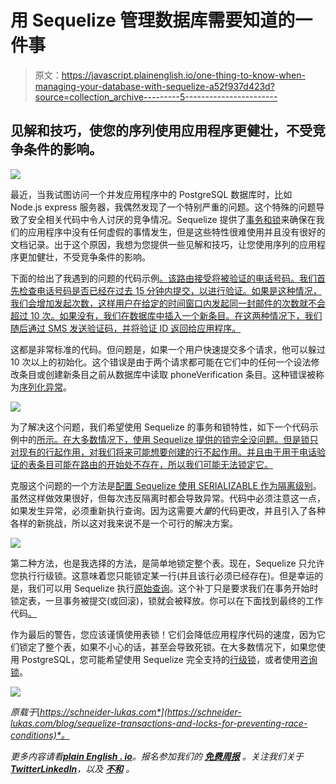 # 用 Sequelize 管理数据库需要知道的一件事

> 原文：<https://javascript.plainenglish.io/one-thing-to-know-when-managing-your-database-with-sequelize-a52f937d423d?source=collection_archive---------5----------------------->

## 见解和技巧，使您的序列使用应用程序更健壮，不受竞争条件的影响。

![](img/4eed007945685f03872a8e4f8d7015a8.png)

最近，当我试图访问一个并发应用程序中的 PostgreSQL 数据库时，比如 Node.js express 服务器，我偶然发现了一个特别严重的问题。这个特殊的问题导致了安全相关代码中令人讨厌的竞争情况。Sequelize 提供了[事务和锁](https://sequelize.org/docs/v6/other-topics/transactions/)来确保在我们的应用程序中没有任何虚假的事情发生，但是这些特性很难使用并且没有很好的文档记录。出于这个原因，我想为您提供一些见解和技巧，让您使用序列的应用程序更加健壮，不受竞争条件的影响。

下面的给出了我遇到的问题的代码示例[。该路由接受将被验证的电话号码。我们首先检查电话号码是否已经在过去 15 分钟内提交，以进行验证。如果是这种情况，我们会增加发起次数，这样用户在给定的时间窗口内发起同一封邮件的次数就不会超过 10 次。如果没有，我们在数据库中插入一个新条目。在这两种情况下，我们随后通过 SMS 发送验证码，并将验证 ID 返回给应用程序。](https://schneider-lukas.com/blog/sequelize-transactions-and-locks-for-preventing-race-conditions#server-example)

这都是非常标准的代码。但问题是，如果一个用户快速提交多个请求，他可以躲过 10 次以上的初始化。这个错误是由于两个请求都可能在它们中的任何一个设法修改条目或创建新条目之前从数据库中读取 phoneVerification 条目。这种错误被称为[序列化异常](https://www.postgresql.org/docs/current/transaction-iso.html)。

![](img/753f16b3b9a853f00b16727d62dabbdc.png)

为了解决这个问题，我们希望使用 Sequelize 的事务和锁特性，如下一个代码示例中的[所示。在大多数情况下，使用 Sequelize 提供的锁完全没问题。但是锁只对现有的行起作用，对我们将来可能想要创建的行不起作用。并且由于用于电话验证的表条目可能在路由的开始处不存在，所以我们可能无法锁定它。](https://schneider-lukas.com/blog/sequelize-transactions-and-locks-for-preventing-race-conditions#lock-example)

克服这个问题的一个方法是[配置 Sequelize 使用 SERIALIZABLE 作为隔离级别](https://sequelize.org/docs/v6/other-topics/transactions/#isolation-levels)。虽然这样做效果很好，但每次违反隔离时都会导致异常。代码中必须注意这一点，如果发生异常，必须重新执行查询。因为这需要*大量*的代码更改，并且引入了各种各样的新挑战，所以这对我来说不是一个可行的解决方案。

![](img/b59d29ae78257b07281c77f95b68a6b0.png)

第二种方法，也是我选择的方法，是简单地锁定整个表。现在，Sequelize 只允许您执行行级锁。这意味着您只能锁定某一行(并且该行必须已经存在)。但是幸运的是，我们可以用 Sequelize 执行[原始查询](https://sequelize.org/docs/v6/core-concepts/raw-queries/)。这个补丁只是要求我们在事务开始时锁定表，一旦事务被提交(或回滚)，锁就会被释放。你可以在下面找到最终的工作代码[。](https://schneider-lukas.com/blog/sequelize-transactions-and-locks-for-preventing-race-conditions#final-example)

作为最后的警告，您应该谨慎使用表锁！它们会降低应用程序代码的速度，因为它们锁定了整个表，如果不小心的话，甚至会导致死锁。在大多数情况下，如果您使用 PostgreSQL，您可能希望使用 Sequelize 完全支持的[行级锁](https://sequelize.org/docs/v6/other-topics/transactions/#locks)，或者使用[咨询锁](https://www.postgresql.org/docs/current/explicit-locking.html#ADVISORY-LOCKS)。

![](img/b74b883740193ee3b2f1caca0d273434.png)

*原载于*[*https://schneider-lukas.com*](https://schneider-lukas.com/blog/sequelize-transactions-and-locks-for-preventing-race-conditions)*。*

*更多内容请看*[***plain English . io***](https://plainenglish.io/)*。报名参加我们的* [***免费周报***](http://newsletter.plainenglish.io/) *。关注我们关于*[***Twitter***](https://twitter.com/inPlainEngHQ)[***LinkedIn***](https://www.linkedin.com/company/inplainenglish/)*，以及* [***不和***](https://discord.gg/GtDtUAvyhW) *。*